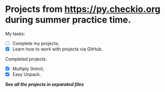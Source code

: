 # Projects from https://py.checkio.org during summer practice time.

My tasks:

- [ ] Complete my projects;
- [x] Learn how to work with projects via GitHub.

Completed projects:

- [x] Multiply (Intro);
- [x] Easy Unpack.

***See all the projects in separated files*** 
